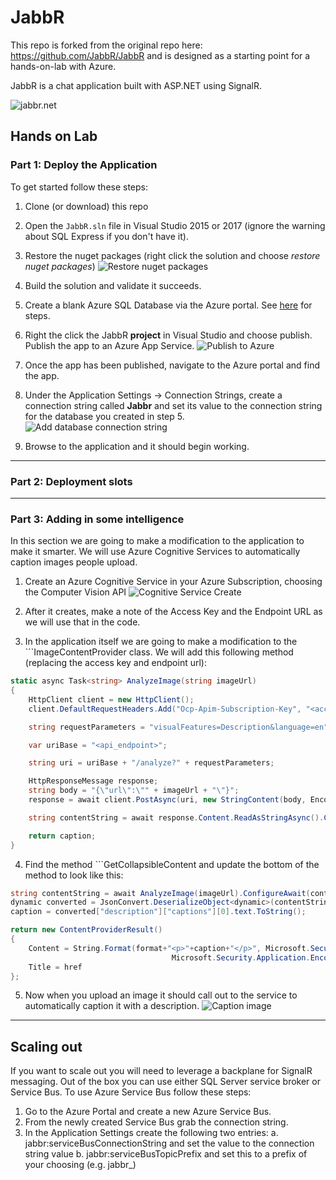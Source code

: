 # JabbR
This repo is forked from the original repo here: https://github.com/JabbR/JabbR and is designed as a starting point for a hands-on-lab with Azure.

JabbR is a chat application built with ASP.NET using SignalR.

![jabbr.net](https://raw.githubusercontent.com/JabbR/JabbR/ea5a15e6bc8c0d5dba2a69053c340e8c4755459e/Content/images/screenshot.png)

## Hands on Lab

### Part 1: Deploy the Application

To get started follow these steps:

1. Clone (or download) this repo

2. Open the `JabbR.sln` file in Visual Studio 2015 or 2017 (ignore the warning about SQL Express if you don't have it).

3. Restore the nuget packages (right click the solution and choose _restore nuget packages_)
![Restore nuget packages](/images/nuget-restore.png)

4. Build the solution and validate it succeeds.

5. Create a blank Azure SQL Database via the Azure portal. See [here](https://docs.microsoft.com/en-us/azure/sql-database/sql-database-get-started-portal) for steps.

7. Right the click the JabbR **project** in Visual Studio and choose publish. Publish the app to an Azure App Service.
![Publish to Azure](/images/jabbr-publish.gif)

8. Once the app has been published, navigate to the Azure portal and find the app.

9. Under the Application Settings -> Connection Strings, create a connection string called **Jabbr** and set its value to the connection string for the database you created in step 5.
![Add database connection string](/images/application-setting.gif)

10. Browse to the application and it should begin working.

-------------
### Part 2: Deployment slots

-------------

### Part 3: Adding in some intelligence

In this section we are going to make a modification to the application to make it smarter. We will use Azure Cognitive Services to automatically caption images people upload.

1. Create an Azure Cognitive Service in your Azure Subscription, choosing the Computer Vision API
![Cognitive Service Create](/images/cog-svc-create.PNG)

2. After it creates, make a note of the Access Key and the Endpoint URL as we will use that in the code.

3. In the application itself we are going to make a modification to the ```ImageContentProvider class. We will add this following method (replacing the access key and endpoint url):

```csharp
static async Task<string> AnalyzeImage(string imageUrl)
{
    HttpClient client = new HttpClient();
    client.DefaultRequestHeaders.Add("Ocp-Apim-Subscription-Key", "<access_key>");

    string requestParameters = "visualFeatures=Description&language=en";

    var uriBase = "<api_endpoint>";

    string uri = uriBase + "/analyze?" + requestParameters;

    HttpResponseMessage response;
    string body = "{\"url\":\"" + imageUrl + "\"}";
    response = await client.PostAsync(uri, new StringContent(body, Encoding.UTF8, "application/json")).ConfigureAwait(continueOnCapturedContext: false);;

    string contentString = await response.Content.ReadAsStringAsync().ConfigureAwait(continueOnCapturedContext: false);

    return caption;
}
```

4. Find the method ```GetCollapsibleContent and update the bottom of the method to look like this:

```csharp
string contentString = await AnalyzeImage(imageUrl).ConfigureAwait(continueOnCapturedContext: false);
dynamic converted = JsonConvert.DeserializeObject<dynamic>(contentString);
caption = converted["description"]["captions"][0].text.ToString();

return new ContentProviderResult()
{
    Content = String.Format(format+"<p>"+caption+"</p>", Microsoft.Security.Application.Encoder.HtmlAttributeEncode(href),
                                    Microsoft.Security.Application.Encoder.HtmlAttributeEncode(imageUrl)),
    Title = href
};
```

5. Now when you upload an image it should call out to the service to automatically caption it with a description.
![Caption image](/images/image-caption.gif)


-------------

## Scaling out

If you want to scale out you will need to leverage a backplane for SignalR messaging. Out of the box you can use either SQL Server service broker or Service Bus. To use Azure Service Bus follow these steps:

1. Go to the Azure Portal and create a new Azure Service Bus.
2. From the newly created Service Bus grab the connection string.
3. In the Application Settings create the following two entries:
    a. jabbr:serviceBusConnectionString and set the value to the connection string value
    b. jabbr:serviceBusTopicPrefix and set this to a prefix of your choosing (e.g. jabbr_)